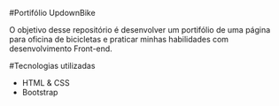 #Portifólio UpdownBike

O objetivo desse repositório é desenvolver um portifólio de uma página para oficina de bicicletas e praticar minhas habilidades com desenvolvimento Front-end.

#Tecnologias utilizadas
- HTML & CSS
- Bootstrap
